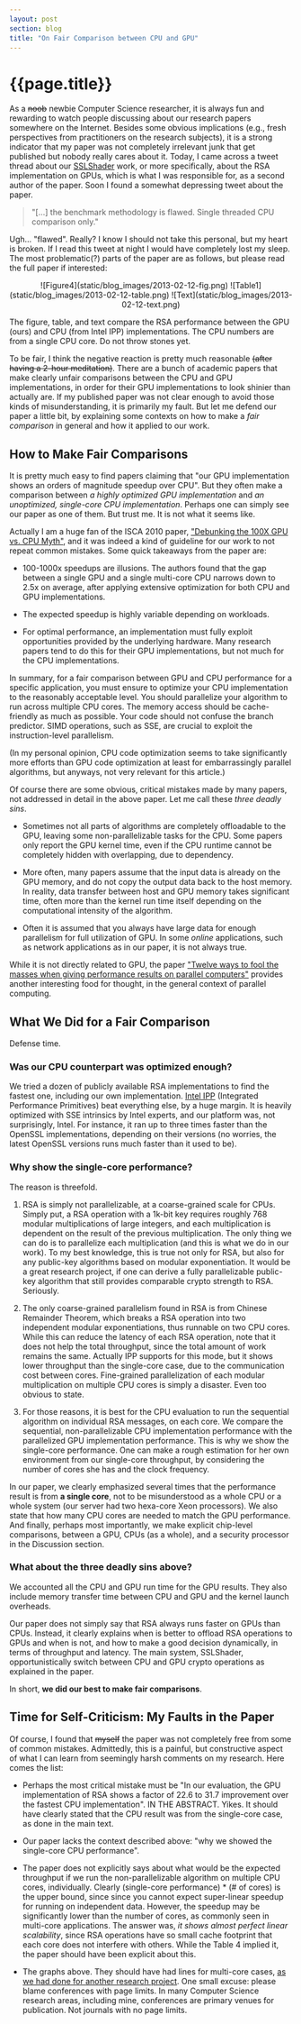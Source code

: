 ```yaml
---
layout: post
section: blog
title: "On Fair Comparison between CPU and GPU"
---
```


# {{page.title}}

As a <s>noob</s> newbie Computer Science researcher, it is always fun and 
rewarding to watch people discussing about our research papers somewhere 
on the Internet. Besides some obvious implications (e.g., fresh perspectives 
from practitioners on the research subjects), it is a strong indicator that 
my paper was not completely irrelevant junk that get published but nobody 
really cares about it. Today, I came across a tweet thread about our
[SSLShader](http://www.eecs.berkeley.edu/~sangjin/static/pub/nsdi2011_sslshader.pdf)
work, or more specifically, about the RSA implementation on GPUs, which is 
what I was responsible for, as a second author of the paper.
Soon I found a somewhat depressing tweet about the paper.

> "\[...\] the benchmark methodology is flawed. Single threaded CPU comparison only."

Ugh... "flawed". Really? I know I should not take this personal, but my heart 
is broken. If I read this tweet at night I would have completely lost my sleep. 
The most problematic(?) parts of the paper are as follows, but please read the 
full paper if interested:

<p style="text-align: center" markdown="1">
![Figure4](static/blog_images/2013-02-12-fig.png)
![Table1](static/blog_images/2013-02-12-table.png)
![Text](static/blog_images/2013-02-12-text.png)
</p>

The figure, table, and text compare the RSA performance between the GPU
(ours) and CPU (from Intel IPP) implementations.
The CPU numbers are from a single CPU core. Do not throw stones yet.

To be fair, I think the negative reaction is pretty much reasonable
<s>(after having a 2-hour meditation)</s>. There are 
a bunch of academic papers that make clearly unfair comparisons between the 
CPU and GPU implementations, in order for their GPU implementations to look 
shinier than actually are. If my published paper was not clear enough to avoid 
those kinds of misunderstanding, it is primarily my fault.
But let me defend our paper a little bit, by explaining some 
contexts on how to make a _fair comparison_ in general and how it applied to
our work.

## How to Make Fair Comparisons

It is pretty much easy to find papers claiming that 
"our GPU implementation shows an orders of magnitude speedup over CPU". 
But they often make a comparison 
between _a highly optimized GPU implementation_ and _an unoptimized,
single-core CPU implementation_. Perhaps one can simply see our paper as 
one of them. But trust me. It is not what it seems like.

Actually I am a huge fan of the ISCA 2010 paper,
["Debunking the 100X GPU vs. CPU Myth"](http://pcl.intel-research.net/publications/isca319-lee.pdf), 
and it was indeed a kind of guideline for our work to not repeat common 
mistakes. Some quick takeaways from the paper are:

* 100-1000x speedups are illusions. The authors found that the gap between
  a single GPU and a single multi-core CPU narrows
  down to 2.5x on average, after applying extensive optimization 
  for both CPU and GPU implementations.

* The expected speedup is highly variable depending on workloads.

* For optimal performance, an implementation must fully exploit opportunities
  provided by the underlying hardware. Many research papers tend to do this 
  for their GPU implementations, but not much for the CPU implementations.
  
In summary, for a fair comparison between GPU and CPU performance for a 
specific application, you must ensure to optimize your CPU implementation
to the reasonably acceptable level. You should parallelize your algorithm
to run across multiple CPU cores. The memory access should be cache-friendly
as much as possible. Your code should not confuse the branch predictor.
SIMD operations, such as SSE, are crucial to exploit the instruction-level
parallelism. 

(In my personal opinion, CPU code optimization seems to take significantly 
 more efforts than GPU code optimization at least for embarrassingly parallel 
 algorithms, but anyways, not very relevant for this article.)

Of course there are some obvious, critical mistakes made by many 
papers, not addressed in detail in the above paper. Let me call these
_three deadly sins_.

* Sometimes not all parts of algorithms are completely offloadable to the GPU,
  leaving some non-parallelizable tasks for the CPU. Some papers only report
  the GPU kernel time, even if the CPU runtime cannot be completely hidden 
  with overlapping, due to dependency.

* More often, many papers assume that the input data is already on the GPU
  memory, and do not copy the output data back to the host memory.
  In reality, data transfer between host and GPU memory takes significant
  time, often more than the kernel run time itself depending on the 
  computational intensity of the algorithm.

* Often it is assumed that you always have large data for enough parallelism
  for full utilization of GPU. In some _online_ applications, 
  such as network applications as in our paper, it is not always true.

While it is not directly related to GPU, the paper
["Twelve ways to fool the masses when giving performance results on parallel computers"](http://crd-legacy.lbl.gov/~dhbailey/dhbpapers/twelve-ways.pdf)
provides another interesting food for thought, in the general context of 
parallel computing.

## What We Did for a Fair Comparison

Defense time.

### Was our CPU counterpart was optimized enough?

We tried a dozen of publicly available RSA implementations to find the
fastest one, including our own implementation. 
[Intel IPP](http://software.intel.com/en-us/intel-ipp) 
(Integrated Performance Primitives) beat everything else, by a huge margin. 
It is heavily optimized with SSE intrinsics by Intel experts, and our platform 
was, not surprisingly, Intel. For instance, it ran up to three times faster
than the OpenSSL implementations, depending on their versions (no worries,
the latest OpenSSL versions runs much faster than it used to be).

### Why show the single-core performance?

The reason is threefold.

1. RSA is simply not parallelizable, at a coarse-grained scale for CPUs. 
   Simply put, a RSA operation with a 1k-bit key requires roughly 768 modular
   multiplications of large integers, and each multiplication is dependent on 
   the result of the previous multiplication. 
   The only thing we can do is to parallelize each multiplication 
   (and this is what we do in our work). 
   To my best knowledge, this is true not only for RSA, 
   but also for any public-key algorithms based on modular exponentiation.
   It would be a great research project, if one can derive a fully 
   parallelizable public-key algorithm that still provides comparable crypto 
   strength to RSA. Seriously.

2. The only coarse-grained parallelism found in RSA is from Chinese Remainder
   Theorem, which breaks a RSA operation into two independent modular
   exponentiations, thus runnable on two CPU cores. While this can reduce
   the latency of each RSA operation, note that it does not help the total
   throughput, since the total amount of work remains the same.
   Actually IPP supports for this mode, but it shows lower throughput than
   the single-core case, due to the communication cost between cores.
   Fine-grained parallelization of each modular multiplication on multiple CPU 
   cores is simply a disaster. Even too obvious to state.

3. For those reasons, it is best for the CPU evaluation to run the sequential
   algorithm on individual RSA messages, on each core. We compare the
   sequential, non-parallelizable CPU implementation performance with the parallelized GPU 
   implementation performance. This is why we show the single-core performance.
   One can make a rough estimation for her own environment from our single-core 
   throughput, by considering the number of cores she has and the clock 
   frequency.

In our paper, we clearly emphasized several times that the performance result 
is from __a single core__, not to be misunderstood as a whole CPU or a whole 
system (our server had two hexa-core Xeon processors).
We also state that how many CPU cores are needed to match the GPU performance.
And finally, perhaps most importantly, we make explicit chip-level comparisons, 
between a GPU, CPUs (as a whole), and a security processor in the Discussion
section.

### What about the three deadly sins above? 

We accounted all the CPU and GPU run time for the GPU results. They also
include memory transfer time between CPU and GPU and the kernel launch 
overheads.

Our paper does not simply say that RSA always runs faster on GPUs than CPUs.
Instead, it clearly explains when is better to offload RSA operations to
GPUs and when is not, and how to make a good decision dynamically, in terms of
throughput and latency. The main system, SSLShader, opportunistically
switch between CPU and GPU crypto operations as explained in the paper.

In short, __we did our best to make fair comparisons__.

## Time for Self-Criticism: My Faults in the Paper

Of course, I found that <s>myself</s> the paper was not completely free
from some of common mistakes. Admittedly, this is a painful, but constructive
aspect of what I can learn from seemingly harsh comments on my research.
Here comes the list:

* Perhaps the most critical mistake must be 
  "In our evaluation, the GPU implementation of RSA shows a factor of 22.6 
  to 31.7 improvement over the fastest CPU implementation". IN THE ABSTRACT.
  Yikes. It should have clearly stated that the CPU result was from
  the single-core case, as done in the main text.

* Our paper lacks the context described above: "why we showed the single-core
  CPU performance".

* The paper does not explicitly says about what would be the expected 
  throughput if we run the non-parallelizable algorithm on multiple CPU cores, 
  individually. Clearly (single-core performance) * (# of cores) is the upper 
  bound, since since you cannot expect super-linear speedup for running on
  independent data. However, the speedup may be significantly lower than the
  number of cores, as commonly seen in multi-core applications.
  The answer was, _it shows almost perfect linear scalability_, since RSA
  operations have so small cache footprint that each core does not interfere
  with others. While the Table 4 implied it, the paper should have been explicit 
  about this.

* The graphs above. They should have had lines for multi-core cases, 
  [as we had done for another research project](http://www.eecs.berkeley.edu/~sangjin/static/pub/nsdi2010_packetshader.pdf).
  One small excuse: please blame conferences with page limits.
  In many Computer Science research areas, including mine, conferences are
  primary venues for publication. Not journals with no page limits.
